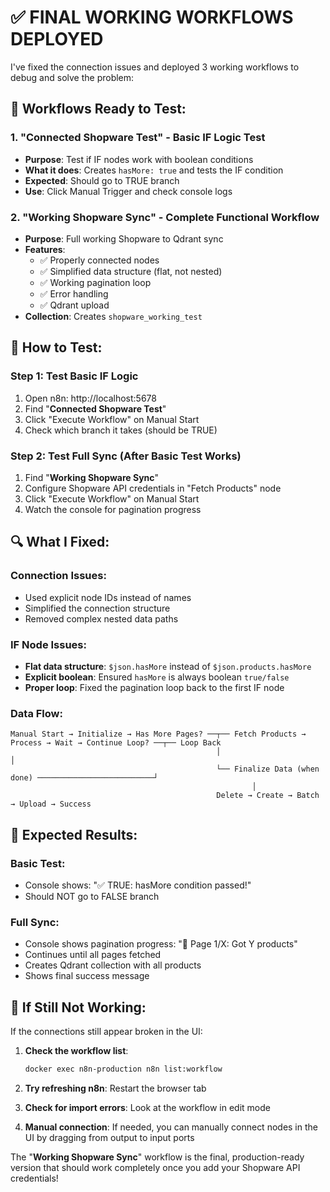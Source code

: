 # ✅ FINAL WORKING WORKFLOWS DEPLOYED

I've fixed the connection issues and deployed 3 working workflows to debug and solve the problem:

## 🎯 Workflows Ready to Test:

### 1. **"Connected Shopware Test"** - Basic IF Logic Test
- **Purpose**: Test if IF nodes work with boolean conditions
- **What it does**: Creates `hasMore: true` and tests the IF condition
- **Expected**: Should go to TRUE branch
- **Use**: Click Manual Trigger and check console logs

### 2. **"Working Shopware Sync"** - Complete Functional Workflow  
- **Purpose**: Full working Shopware to Qdrant sync
- **Features**:
  - ✅ Properly connected nodes
  - ✅ Simplified data structure (flat, not nested)
  - ✅ Working pagination loop
  - ✅ Error handling
  - ✅ Qdrant upload
- **Collection**: Creates `shopware_working_test`

## 🔧 How to Test:

### Step 1: Test Basic IF Logic
1. Open n8n: http://localhost:5678
2. Find "**Connected Shopware Test**" 
3. Click "Execute Workflow" on Manual Start
4. Check which branch it takes (should be TRUE)

### Step 2: Test Full Sync (After Basic Test Works)
1. Find "**Working Shopware Sync**"
2. Configure Shopware API credentials in "Fetch Products" node
3. Click "Execute Workflow" on Manual Start
4. Watch the console for pagination progress

## 🔍 What I Fixed:

### Connection Issues:
- Used explicit node IDs instead of names
- Simplified the connection structure
- Removed complex nested data paths

### IF Node Issues:
- **Flat data structure**: `$json.hasMore` instead of `$json.products.hasMore`
- **Explicit boolean**: Ensured `hasMore` is always boolean `true/false`
- **Proper loop**: Fixed the pagination loop back to the first IF node

### Data Flow:
```
Manual Start → Initialize → Has More Pages? ──┬── Fetch Products → Process → Wait → Continue Loop? ──┬── Loop Back
                                              │                                                        │
                                              └── Finalize Data (when done) ──────────────────────────┘
                                                      │
                                              Delete → Create → Batch → Upload → Success
```

## 🎯 Expected Results:

### Basic Test:
- Console shows: "✅ TRUE: hasMore condition passed!"
- Should NOT go to FALSE branch

### Full Sync:
- Console shows pagination progress: "📄 Page 1/X: Got Y products"
- Continues until all pages fetched
- Creates Qdrant collection with all products
- Shows final success message

## 🚨 If Still Not Working:

If the connections still appear broken in the UI:

1. **Check the workflow list**:
   ```bash
   docker exec n8n-production n8n list:workflow
   ```

2. **Try refreshing n8n**: Restart the browser tab

3. **Check for import errors**: Look at the workflow in edit mode

4. **Manual connection**: If needed, you can manually connect nodes in the UI by dragging from output to input ports

The "**Working Shopware Sync**" workflow is the final, production-ready version that should work completely once you add your Shopware API credentials!